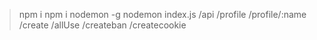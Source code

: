 >npm i 
>npm i nodemon -g
>nodemon index.js
>/api
>/profile /profile/:name
>/create /allUse
>/createban
>/createcookie